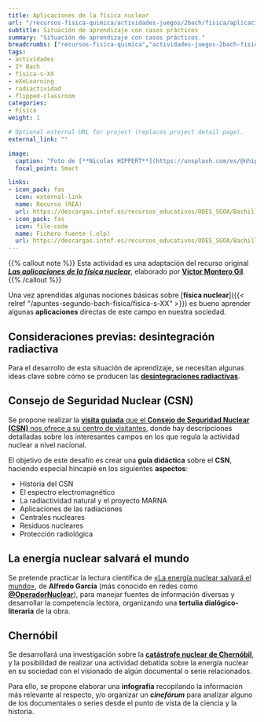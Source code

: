 ```yaml
---
title: Aplicaciones de la física nuclear
url: "/recursos-fisica-quimica/actividades-juegos/2bach/fisica/aplicaciones-fisica-nuclear"
subtitle: Situación de aprendizaje con casos prácticos
summary: "Situación de aprendizaje con casos prácticos."
breadcrumbs: ["recursos-fisica-quimica","actividades-juegos-2bach-fisica"]
tags:
- actividades
- 2º Bach
- física-s-XX
- eXeLearning
- radiactividad
- flipped-classroom
categories:
- Física
weight: 1

# Optional external URL for project (replaces project detail page).
external_link: ""

image:
  caption: "Foto de [**Nicolas HIPPERT**](https://unsplash.com/es/@nhippert) en [Unsplash](https://unsplash.com/es/fotos/C82jAEQkfE0)"
  focal_point: Smart

links:
- icon_pack: fas
  icon: external-link
  name: Recurso (REA)
  url: https://descargas.intef.es/recursos_educativos/ODES_SGOA/Bachillerato/FQ/3B.6_-_Fsica_nuclear/index.html
- icon_pack: fas
  icon: file-code
  name: Fichero fuente (.elp)
  url: https://descargas.intef.es/recursos_educativos/ODES_SGOA/Bachillerato/FQ/3B.6_-_Fsica_nuclear/3B.6_-_Fsica_nuclear.elp
---
```


{{% callout note %}}
Esta actividad es una adaptación del recurso original [***Las aplicaciones de la física nuclear***](https://descargas.intef.es/recursos_educativos/ODES_SGOA/Bachillerato/FQ/3B.6_-_Fsica_nuclear/crditos_y_descarga.html), elaborado por [**Víctor Montero Gil**](https://twitter.com/docenteflipado).
{{% /callout %}}

Una vez aprendidas algunas nociones básicas sobre [**física nuclear**]({{< relref "/apuntes-segundo-bach-fisica/fisica-s-XX" >}}) es bueno aprender algunas **aplicaciones** directas de este campo en nuestra sociedad.

## Consideraciones previas: desintegración radiactiva

Para el desarrollo de esta situación de aprendizaje, se necesitan algunas ideas clave sobre cómo se producen las [**desintegraciones radiactivas**](https://descargas.intef.es/recursos_educativos/ODES_SGOA/Bachillerato/FQ/3B.6_-_Fsica_nuclear/consideraciones_previas_desintegracin_radiactiva.html).

## Consejo de Seguridad Nuclear (CSN)

Se propone realizar la [**visita guiada** que el **Consejo de Seguridad Nuclear (CSN)** nos ofrece a su centro de visitantes](https://descargas.intef.es/recursos_educativos/ODES_SGOA/Bachillerato/FQ/3B.6_-_Fsica_nuclear/visita_guiada_al_centro_de_visitantes_del_csn.html), donde hay descripciones detalladas sobre los interesantes campos en los que regula la actividad nuclear a nivel nacional.

El objetivo de este desafío es crear una **guía didáctica** sobre el **CSN**, haciendo especial hincapié en los siguientes **aspectos**:

- Historia del CSN
- El espectro electromagnético
- La radiactividad natural y el proyecto MARNA
- Aplicaciones de las radiaciones
- Centrales nucleares
- Residuos nucleares
- Protección radiológica

## La energía nuclear salvará el mundo

Se pretende practicar la lectura científica de [«La energía nuclear salvará el mundo»](https://descargas.intef.es/recursos_educativos/ODES_SGOA/Bachillerato/FQ/3B.6_-_Fsica_nuclear/la_energa_nuclear_salvar_el_mundo.html), de **Alfredo García** (más conocido en redes como [**@OperadorNuclear**](https://twitter.com/OperadorNuclear)), para manejar fuentes de información diversas y desarrollar la competencia lectora, organizando una **tertulia dialógico-literaria** de la obra.

## Chernóbil

Se desarrollará una investigación sobre la [**catástrofe nuclear de Chernóbil**](https://descargas.intef.es/recursos_educativos/ODES_SGOA/Bachillerato/FQ/3B.6_-_Fsica_nuclear/chernbil.html), y la posibilidad de realizar una actividad debatida sobre la energía nuclear en su sociedad con el visionado de algún documental o serie relacionados.

Para ello, se propone elaborar una **infografía** recopilando la información más relevante al respecto, y/o organizar un ***cinefórum*** para analizar alguno de los documentales o series desde el punto de vista de la ciencia y la historia.